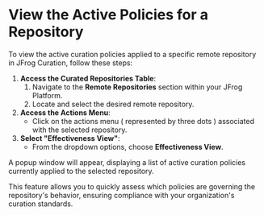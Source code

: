 # View the Active Policies for a Repository

To view the active curation policies applied to a specific remote repository in JFrog Curation, follow these steps:

1. **Access the Curated Repositories Table**:
   1. Navigate to the **Remote Repositories** section within your JFrog Platform.
   2. Locate and select the desired remote repository.
2. **Access the Actions Menu**:
   * Click on the actions menu ( represented by three dots ) associated with the selected repository.
3. **Select "Effectiveness View"**:
   * From the dropdown options, choose **Effectiveness View**.

A popup window will appear, displaying a list of active curation policies currently applied to the selected repository.

This feature allows you to quickly assess which policies are governing the repository's behavior, ensuring compliance with your organization's curation standards.
